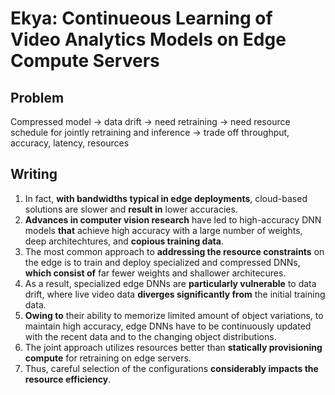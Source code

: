 # Ekya: Continueous Learning of Video Analytics Models on Edge Compute Servers



## Problem

Compressed model -> data drift -> need retraining -> need resource schedule for jointly retraining and inference -> trade off throughput, accuracy, latency, resources



## Writing 

1. In fact, **with bandwidths typical in edge deployments**, cloud-based solutions are slower and **result in** lower accuracies.
2. **Advances in computer vision research** have led to high-accuracy DNN models **that** achieve high accuracy with a large number of weights, deep architechtures, and **copious training data**.
3. The most common approach to **addressing the resource constraints** on the edge is to train and deploy specialized and compressed DNNs, **which consist of** far fewer weights and shallower architecures.
4. As a result, specialized edge DNNs are **particularly vulnerable** to data drift, where live video data **diverges significantly from** the initial training data.
5. **Owing to** their ability to memorize limited amount of object variations, to maintain high accuracy, edge DNNs have to be continuously updated with the recent data and to the changing object distributions. 
6. The joint approach utilizes resources better than **statically provisioning compute** for retraining on edge servers.
7. Thus, careful selection of the configurations **considerably impacts the resource efficiency**.
